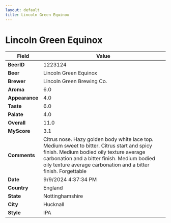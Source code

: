 ```yaml
---
layout: default
title: Lincoln Green Equinox
---
```


# Lincoln Green Equinox

| Field         | Value     |
|---------------|-----------|
| **BeerID** | 1223124 |
| **Beer** | Lincoln Green Equinox |
| **Brewer** | Lincoln Green Brewing Co. |
| **Aroma** | 6.0 |
| **Appearance** | 4.0 |
| **Taste** | 6.0 |
| **Palate** | 4.0 |
| **Overall** | 11.0 |
| **MyScore** | 3.1 |
| **Comments** | Citrus nose. Hazy golden body white lace top.  Medium sweet to bitter.  Citrus start and spicy finish.  Medium bodied oily texture average carbonation and a bitter finish.  Medium bodied oily texture average carbonation and a bitter finish.  Forgettable  |
| **Date** | 9/9/2024 4:37:34 PM |
| **Country** | England |
| **State** | Nottinghamshire |
| **City** | Hucknall |
| **Style** | IPA |
